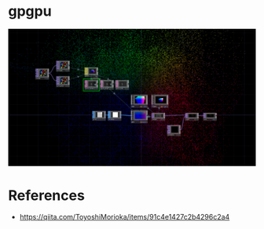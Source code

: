 # gpgpu
![](./art/art.png)

# References
- https://qiita.com/ToyoshiMorioka/items/91c4e1427c2b4296c2a4